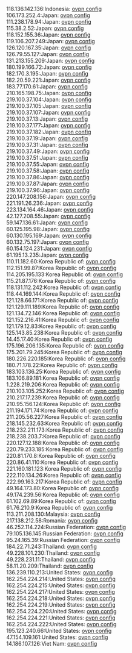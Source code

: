 118.136.142.136:Indonesia: [ovpn config](vpn/118_136_142_136.ovpn)  
106.173.252.4:Japan: [ovpn config](vpn/106_173_252_4.ovpn)  
111.238.178.94:Japan: [ovpn config](vpn/111_238_178_94.ovpn)  
115.38.2.52:Japan: [ovpn config](vpn/115_38_2_52.ovpn)  
118.152.155.36:Japan: [ovpn config](vpn/118_152_155_36.ovpn)  
119.106.207.249:Japan: [ovpn config](vpn/119_106_207_249.ovpn)  
126.120.167.35:Japan: [ovpn config](vpn/126_120_167_35.ovpn)  
126.79.55.127:Japan: [ovpn config](vpn/126_79_55_127.ovpn)  
131.213.155.209:Japan: [ovpn config](vpn/131_213_155_209.ovpn)  
180.199.166.72:Japan: [ovpn config](vpn/180_199_166_72.ovpn)  
182.170.3.195:Japan: [ovpn config](vpn/182_170_3_195.ovpn)  
182.20.59.221:Japan: [ovpn config](vpn/182_20_59_221.ovpn)  
183.77.170.61:Japan: [ovpn config](vpn/183_77_170_61.ovpn)  
210.165.198.75:Japan: [ovpn config](vpn/210_165_198_75.ovpn)  
219.100.37.104:Japan: [ovpn config](vpn/219_100_37_104.ovpn)  
219.100.37.105:Japan: [ovpn config](vpn/219_100_37_105.ovpn)  
219.100.37.107:Japan: [ovpn config](vpn/219_100_37_107.ovpn)  
219.100.37.13:Japan: [ovpn config](vpn/219_100_37_13.ovpn)  
219.100.37.177:Japan: [ovpn config](vpn/219_100_37_177.ovpn)  
219.100.37.182:Japan: [ovpn config](vpn/219_100_37_182.ovpn)  
219.100.37.19:Japan: [ovpn config](vpn/219_100_37_19.ovpn)  
219.100.37.31:Japan: [ovpn config](vpn/219_100_37_31.ovpn)  
219.100.37.49:Japan: [ovpn config](vpn/219_100_37_49.ovpn)  
219.100.37.51:Japan: [ovpn config](vpn/219_100_37_51.ovpn)  
219.100.37.55:Japan: [ovpn config](vpn/219_100_37_55.ovpn)  
219.100.37.58:Japan: [ovpn config](vpn/219_100_37_58.ovpn)  
219.100.37.86:Japan: [ovpn config](vpn/219_100_37_86.ovpn)  
219.100.37.87:Japan: [ovpn config](vpn/219_100_37_87.ovpn)  
219.100.37.96:Japan: [ovpn config](vpn/219_100_37_96.ovpn)  
220.147.208.156:Japan: [ovpn config](vpn/220_147_208_156.ovpn)  
221.191.26.236:Japan: [ovpn config](vpn/221_191_26_236.ovpn)  
223.134.164.46:Japan: [ovpn config](vpn/223_134_164_46.ovpn)  
42.127.208.55:Japan: [ovpn config](vpn/42_127_208_55.ovpn)  
59.147.136.61:Japan: [ovpn config](vpn/59_147_136_61.ovpn)  
60.125.195.98:Japan: [ovpn config](vpn/60_125_195_98.ovpn)  
60.130.195.169:Japan: [ovpn config](vpn/60_130_195_169.ovpn)  
60.132.75.197:Japan: [ovpn config](vpn/60_132_75_197.ovpn)  
60.154.124.231:Japan: [ovpn config](vpn/60_154_124_231.ovpn)  
61.195.13.235:Japan: [ovpn config](vpn/61_195_13_235.ovpn)  
110.11.182.60:Korea Republic of: [ovpn config](vpn/110_11_182_60.ovpn)  
112.151.99.87:Korea Republic of: [ovpn config](vpn/112_151_99_87.ovpn)  
114.205.195.133:Korea Republic of: [ovpn config](vpn/114_205_195_133.ovpn)  
115.21.87.176:Korea Republic of: [ovpn config](vpn/115_21_87_176.ovpn)  
118.131.112.242:Korea Republic of: [ovpn config](vpn/118_131_112_242.ovpn)  
118.44.169.144:Korea Republic of: [ovpn config](vpn/118_44_169_144.ovpn)  
121.128.66.171:Korea Republic of: [ovpn config](vpn/121_128_66_171.ovpn)  
121.129.111.189:Korea Republic of: [ovpn config](vpn/121_129_111_189.ovpn)  
121.134.72.146:Korea Republic of: [ovpn config](vpn/121_134_72_146.ovpn)  
121.152.216.41:Korea Republic of: [ovpn config](vpn/121_152_216_41.ovpn)  
121.179.12.83:Korea Republic of: [ovpn config](vpn/121_179_12_83.ovpn)  
125.143.85.238:Korea Republic of: [ovpn config](vpn/125_143_85_238.ovpn)  
14.45.17.40:Korea Republic of: [ovpn config](vpn/14_45_17_40.ovpn)  
175.196.206.135:Korea Republic of: [ovpn config](vpn/175_196_206_135.ovpn)  
175.201.79.245:Korea Republic of: [ovpn config](vpn/175_201_79_245.ovpn)  
180.226.220.185:Korea Republic of: [ovpn config](vpn/180_226_220_185.ovpn)  
180.71.178.22:Korea Republic of: [ovpn config](vpn/180_71_178_22.ovpn)  
183.103.136.25:Korea Republic of: [ovpn config](vpn/183_103_136_25.ovpn)  
183.106.89.181:Korea Republic of: [ovpn config](vpn/183_106_89_181.ovpn)  
1.228.219.206:Korea Republic of: [ovpn config](vpn/1_228_219_206.ovpn)  
210.103.105.252:Korea Republic of: [ovpn config](vpn/210_103_105_252.ovpn)  
210.217.17.239:Korea Republic of: [ovpn config](vpn/210_217_17_239.ovpn)  
210.95.156.124:Korea Republic of: [ovpn config](vpn/210_95_156_124.ovpn)  
211.194.171.74:Korea Republic of: [ovpn config](vpn/211_194_171_74.ovpn)  
211.205.56.227:Korea Republic of: [ovpn config](vpn/211_205_56_227.ovpn)  
218.145.232.63:Korea Republic of: [ovpn config](vpn/218_145_232_63.ovpn)  
218.232.211.173:Korea Republic of: [ovpn config](vpn/218_232_211_173.ovpn)  
218.238.203.7:Korea Republic of: [ovpn config](vpn/218_238_203_7.ovpn)  
220.127.12.188:Korea Republic of: [ovpn config](vpn/220_127_12_188.ovpn)  
220.79.233.185:Korea Republic of: [ovpn config](vpn/220_79_233_185.ovpn)  
220.81.170.8:Korea Republic of: [ovpn config](vpn/220_81_170_8.ovpn)  
220.86.41.110:Korea Republic of: [ovpn config](vpn/220_86_41_110.ovpn)  
221.160.181.123:Korea Republic of: [ovpn config](vpn/221_160_181_123.ovpn)  
222.110.134.26:Korea Republic of: [ovpn config](vpn/222_110_134_26.ovpn)  
222.99.163.217:Korea Republic of: [ovpn config](vpn/222_99_163_217.ovpn)  
49.164.173.80:Korea Republic of: [ovpn config](vpn/49_164_173_80.ovpn)  
49.174.239.56:Korea Republic of: [ovpn config](vpn/49_174_239_56.ovpn)  
61.102.69.89:Korea Republic of: [ovpn config](vpn/61_102_69_89.ovpn)  
61.76.210.9:Korea Republic of: [ovpn config](vpn/61_76_210_9.ovpn)  
113.211.208.130:Malaysia: [ovpn config](vpn/113_211_208_130.ovpn)  
217.138.212.58:Romania: [ovpn config](vpn/217_138_212_58.ovpn)  
46.252.114.224:Russian Federation: [ovpn config](vpn/46_252_114_224.ovpn)  
79.105.136.145:Russian Federation: [ovpn config](vpn/79_105_136_145.ovpn)  
95.24.165.39:Russian Federation: [ovpn config](vpn/95_24_165_39.ovpn)  
184.22.71.243:Thailand: [ovpn config](vpn/184_22_71_243.ovpn)  
49.228.101.230:Thailand: [ovpn config](vpn/49_228_101_230.ovpn)  
49.228.231.11:Thailand: [ovpn config](vpn/49_228_231_11.ovpn)  
58.11.20.209:Thailand: [ovpn config](vpn/58_11_20_209.ovpn)  
136.239.110.213:United States: [ovpn config](vpn/136_239_110_213.ovpn)  
162.254.224.214:United States: [ovpn config](vpn/162_254_224_214.ovpn)  
162.254.224.215:United States: [ovpn config](vpn/162_254_224_215.ovpn)  
162.254.224.217:United States: [ovpn config](vpn/162_254_224_217.ovpn)  
162.254.224.218:United States: [ovpn config](vpn/162_254_224_218.ovpn)  
162.254.224.219:United States: [ovpn config](vpn/162_254_224_219.ovpn)  
162.254.224.220:United States: [ovpn config](vpn/162_254_224_220.ovpn)  
162.254.224.221:United States: [ovpn config](vpn/162_254_224_221.ovpn)  
162.254.224.222:United States: [ovpn config](vpn/162_254_224_222.ovpn)  
195.123.240.66:United States: [ovpn config](vpn/195_123_240_66.ovpn)  
47.154.109.161:United States: [ovpn config](vpn/47_154_109_161.ovpn)  
14.186.107.126:Viet Nam: [ovpn config](vpn/14_186_107_126.ovpn)  
